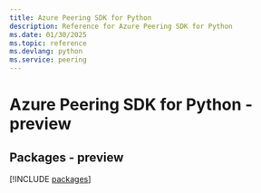 ```yaml
---
title: Azure Peering SDK for Python
description: Reference for Azure Peering SDK for Python
ms.date: 01/30/2025
ms.topic: reference
ms.devlang: python
ms.service: peering
---
```

# Azure Peering SDK for Python - preview
## Packages - preview
[!INCLUDE [packages](peering-index.md)]